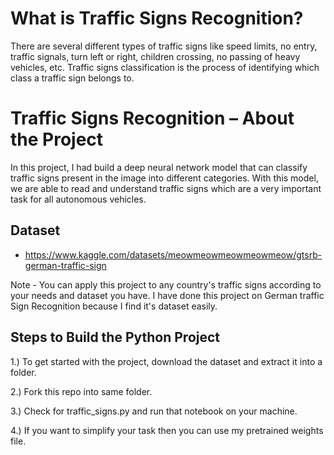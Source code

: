 # What is Traffic Signs Recognition?
There are several different types of traffic signs like speed limits, no entry, traffic signals, turn left or right, children crossing, no passing of heavy vehicles, etc. Traffic signs classification is the process of identifying which class a traffic sign belongs to.

# Traffic Signs Recognition – About the Project
In this project, I had build a deep neural network model that can classify traffic signs present in the image into different categories. With this model, we are able to read and understand traffic signs which are a very important task for all autonomous vehicles.

## Dataset
- https://www.kaggle.com/datasets/meowmeowmeowmeowmeow/gtsrb-german-traffic-sign

Note - You can apply this project to any country's traffic signs according to your needs and dataset you have. I have done this project on German traffic Sign Recognition because I find it's dataset easily.

## Steps to Build the Python Project

1.) To get started with the project, download the dataset and extract it into a folder.

2.) Fork this repo into same folder.

3.) Check for traffic_signs.py and run that notebook on your machine.

4.) If you want to simplify your task then you can use my pretrained weights file.

